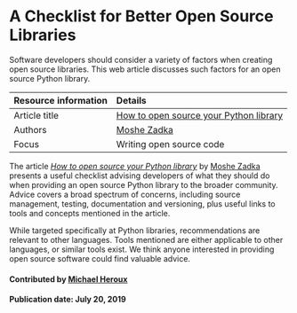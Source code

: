 
# A Checklist for Better Open Source Libraries

Software developers should consider a variety of factors when creating open source libraries. This web article discusses such factors for an open source Python library.

Resource information | Details
:--- | :--- 
Article title  | [How to open source your Python library](https://opensource.com/article/18/12/tips-open-sourcing-python-libraries)
Authors | [Moshe Zadka](https://opensource.com/users/moshez)
Focus | Writing open source code

The article *[How to open source your Python library](https://opensource.com/article/18/12/tips-open-sourcing-python-libraries)* by [Moshe Zadka](https://opensource.com/users/moshez) presents a useful checklist advising developers of what they should do when providing an open source Python library to the broader community.  Advice covers a broad spectrum of concerns, including source management, testing, documentation and versioning, plus useful links to tools and concepts mentioned in the article.  

While targeted specifically at Python libraries, recommendations are relevant to other languages.  Tools mentioned are either applicable to other languages, or similar tools exist.  We think anyone interested in providing open source software could find valuable advice.

#### Contributed by [Michael Heroux](https://github.com/maherou "Mike Heroux GitHub Profile")

#### Publication date: July 20, 2019

<!---
Publish: yes
Categories: Development
Topics: Documentation, Revision control, Configuration and builds
Level: 2
Prerequisites: defaults
Aggregate: none
--->
